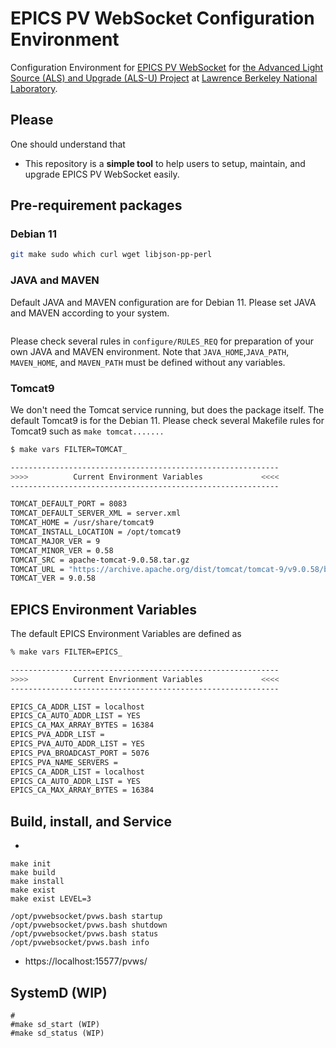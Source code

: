 # EPICS PV WebSocket Configuration Environment

Configuration Environment for [EPICS PV WebSocket](https://github.com/ornl-epics/pvws) for [the Advanced Light Source (ALS) and Upgrade (ALS-U) Project](https://als.lbl.gov/als-u/overview/) at [Lawrence Berkeley National Laboratory](https://lbl.gov).

## Please

One should understand that 
- This repository is a **simple tool** to help users to setup, maintain, and upgrade EPICS PV WebSocket easily.

## Pre-requirement packages

### Debian 11

```bash
git make sudo which curl wget libjson-pp-perl 
```


### JAVA and MAVEN

Default JAVA and MAVEN configuration are for Debian 11. Please set JAVA and MAVEN according to your system.

```
```

Please check several rules in `configure/RULES_REQ` for preparation of your own JAVA and MAVEN environment.
Note that `JAVA_HOME`,`JAVA_PATH`, `MAVEN_HOME`, and `MAVEN_PATH` must be defined without any variables.

### Tomcat9

We don't need the Tomcat service running, but does the package itself. The default Tomcat9 is for the Debian 11.
Please check several Makefile rules for Tomcat9 such as `make tomcat.......`

```bash
$ make vars FILTER=TOMCAT_

------------------------------------------------------------
>>>>          Current Environment Variables             <<<<
------------------------------------------------------------

TOMCAT_DEFAULT_PORT = 8083
TOMCAT_DEFAULT_SERVER_XML = server.xml
TOMCAT_HOME = /usr/share/tomcat9
TOMCAT_INSTALL_LOCATION = /opt/tomcat9
TOMCAT_MAJOR_VER = 9
TOMCAT_MINOR_VER = 0.58
TOMCAT_SRC = apache-tomcat-9.0.58.tar.gz
TOMCAT_URL = "https://archive.apache.org/dist/tomcat/tomcat-9/v9.0.58/bin/apache-tomcat-9.0.58.tar.gz"
TOMCAT_VER = 9.0.58
```


## EPICS Environment Variables

The default EPICS Environment Variables are defined as

```bash
% make vars FILTER=EPICS_

------------------------------------------------------------
>>>>          Current Envrionment Variables             <<<<
------------------------------------------------------------

EPICS_CA_ADDR_LIST = localhost
EPICS_CA_AUTO_ADDR_LIST = YES
EPICS_CA_MAX_ARRAY_BYTES = 16384
EPICS_PVA_ADDR_LIST =
EPICS_PVA_AUTO_ADDR_LIST = YES
EPICS_PVA_BROADCAST_PORT = 5076
EPICS_PVA_NAME_SERVERS =
EPICS_CA_ADDR_LIST = localhost
EPICS_CA_AUTO_ADDR_LIST = YES
EPICS_CA_MAX_ARRAY_BYTES = 16384
```

## Build, install, and Service

* 
```
make init
make build
make install
make exist
make exist LEVEL=3
```

```
/opt/pvwebsocket/pvws.bash startup
/opt/pvwebsocket/pvws.bash shutdown
/opt/pvwebsocket/pvws.bash status
/opt/pvwebsocket/pvws.bash info
```


* https://localhost:15577/pvws/


## SystemD (WIP)

```
#
#make sd_start (WIP)
#make sd_status (WIP)
```

